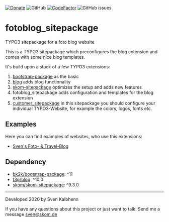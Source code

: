 [![Donate](https://img.shields.io/badge/Donate-PayPal-green.svg)](https://PayPal.me/SvenKalbhenn)
![GitHub](https://img.shields.io/github/license/Starraider/fotoblog_sitepackage)
[![CodeFactor](https://www.codefactor.io/repository/github/starraider/fotoblog_sitepackage/badge)](https://www.codefactor.io/repository/github/starraider/fotoblog_sitepackage)
![GitHub issues](https://img.shields.io/github/issues/Starraider/fotoblog_sitepackage)

# fotoblog_sitepackage

TYPO3 sitepackage for a foto blog website

This is a TYPO3 sitepackage which preconfigures the blog extension and comes with some nice blog templates.

It's build upon a stack of a few TYPO3 extensions:

1. [bootstrap-package](https://extensions.typo3.org/extension/bootstrap_package) as the basic
2. [blog](https://extensions.typo3.org/extension/blog) adds blog functionality
3. [skom-sitepackage](https://github.com/Starraider/skom_sitepackage) optimizes the setup and adds new features
4. fotoblog_sitepackage adds configuration and templates for the blog extension
5. [customer_sitepackage](https://github.com/Starraider/customer_sitepackage) in this sitepackage you should configure your individual TYPO3-Website, for example the colors, logos, fonts etc.

## Examples

Here you can find examples of websites, who use this extensions:

- [Sven's Foto- & Travel-Blog](https://www.photographieren.info/)

## Dependency

- [bk2k/bootstrap-package](https://extensions.typo3.org/extension/bootstrap_package): ^11
- [t3g/blog](https://extensions.typo3.org/extension/blog): ^10.0
- [skom/skom-sitepackage](https://github.com/Starraider/skom_sitepackage): ^9.3.0

---

Developed 2020 by Sven Kalbhenn

If you have any questions about this project or just want to talk:
Send me a message [sven@skom.de](mailto:sven@skom.de)
